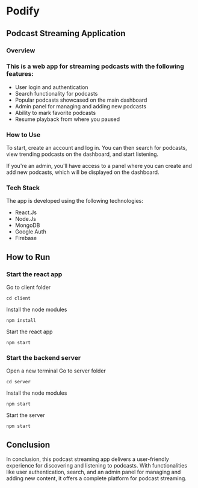 # Podify

## Podcast Streaming Application

### Overview
### This is a web app for streaming podcasts with the following features:
- User login and authentication
- Search functionality for podcasts
- Popular podcasts showcased on the main dashboard
- Admin panel for managing and adding new podcasts
- Ability to mark favorite podcasts
- Resume playback from where you paused

### How to Use
To start, create an account and log in. You can then search for podcasts, view trending podcasts on the dashboard, and start listening.

If you're an admin, you'll have access to a panel where you can create and add new podcasts, which will be displayed on the dashboard.

### Tech Stack
The app is developed using the following technologies:

- React.Js
- Node.Js
- MongoDB
- Google Auth
- Firebase

## How to Run

### Start the react app
Go to client folder
```
cd client
```
Install the node modules
```
npm install
```
Start the react app
```
npm start
```

### Start the backend server
Open a new terminal
Go to server folder
```
cd server
```
Install the node modules
```
npm start
```
Start the server
```
npm start
```

## Conclusion

In conclusion, this podcast streaming app delivers a user-friendly experience for discovering and listening to podcasts. With functionalities like user authentication, search, and an admin panel for managing and adding new content, it offers a complete platform for podcast streaming. 
